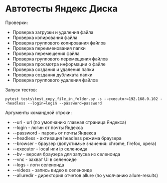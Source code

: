 # Автотесты Яндекс Диска

Проверки:
- Проверка загрузки и удаления файла
- Проверка копирования файла
- Проверка группового копирования файлов
- Проверка переименования папки
- Проверка перемещения файла
- Проверка группового перемещения файлов
- Проверка просмотра информации о файле
- Проверка создания и удаления папки
- Проверка создания дубликата папки
- Проверка группового удаления файлов


Запуск тестов:

```pytest tests\test_copy_file_in_folder.py -s --executor=192.168.0.102 --headless --login=login --password=password```


Аргументы командной строки:
- --url - url (по умолчанию главная страница Яндекса)
- --login - логин от почты Яндекса
- --password - пароль от почты Яндекса
- --headless - активация headless режима браузера
- --browser - браузер (допустимые значения: chrome, firefox, opera)
- --executor - local или ip селеноида
- --bv - версия браузера для запуска из селеноида
- --vnc - захват UI в селеноиде
- --logs - логи селеноида
- --videos - запись видео в селеноиде
- --alluredir - директория отчетов allure (по умолчанию allure-results)
